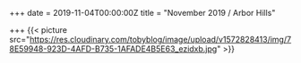 +++
date = 2019-11-04T00:00:00Z
title = "November 2019 / Arbor Hills"

+++
{{< picture src="https://res.cloudinary.com/tobyblog/image/upload/v1572828413/img/78E59948-923D-4AFD-B735-1AFADE4B5E63_ezidxb.jpg" >}}